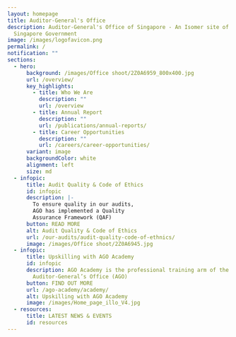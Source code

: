 ```yaml
---
layout: homepage
title: Auditor-General's Office
description: Auditor-General's Office of Singapore - An Isomer site of the
  Singapore Government
image: /images/logofavicon.png
permalink: /
notification: ""
sections:
  - hero:
      background: /images/Office shoot/2Z0A6959_800x400.jpg
      url: /overview/
      key_highlights:
        - title: Who We Are
          description: ""
          url: /overview
        - title: Annual Report
          description: ""
          url: /publications/annual-reports/
        - title: Career Opportunities
          description: ""
          url: /careers/career-opportunities/
      variant: image
      backgroundColor: white
      alignment: left
      size: md
  - infopic:
      title: Audit Quality & Code of Ethics
      id: infopic
      description: |-
        To ensure quality in our audits, 
        AGO has implemented a Quality 
        Assurance Framework (QAF)
      button: READ MORE
      alt: Audit Quality & Code of Ethics
      url: /our-audits/audit-quality-code-of-ethnics/
      image: /images/Office shoot/2Z0A6945.jpg
  - infopic:
      title: Upskilling with AGO Academy
      id: infopic
      description: AGO Academy is the professional training arm of the
        Auditor-General’s Office (AGO)
      button: FIND OUT MORE
      url: /ago-academy/academy/
      alt: Upskilling with AGO Academy
      image: /images/Home_page_illo_V4.jpg
  - resources:
      title: LATEST NEWS & EVENTS
      id: resources
---
```

